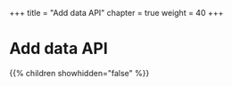 +++
title = "Add data API"
chapter = true
weight = 40
+++

# Add data API

{{% children showhidden="false" %}}